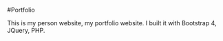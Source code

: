 #Portfolio

This is my person website, my portfolio website. I built it with Bootstrap 4, JQuery, PHP.
